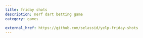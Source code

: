 ```yaml
---
title: friday shots
description: nerf dart betting game
category: games

external_href: https://github.com/selassid/yelp-friday-shots
---
```

